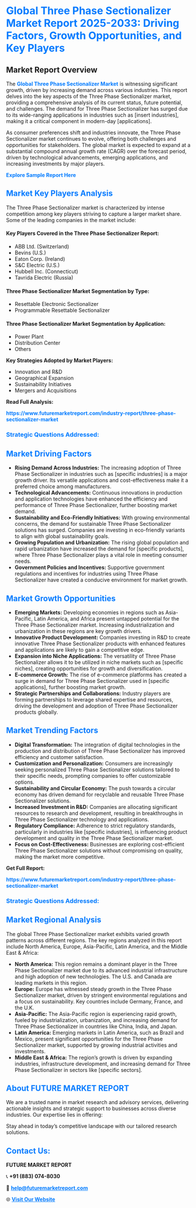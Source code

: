 <h1 style="color: #007BFF;">Global Three Phase Sectionalizer Market Report 2025-2033: Driving Factors, Growth Opportunities, and Key Players</h1>

<section id="overview">
<h2>Market Report Overview</h2>
<p>The <a href="https://www.futuremarketreport.com/industry-report/three-phase-sectionalizer-market" style="color: #007BFF; text-decoration: none;"><strong>Global Three Phase Sectionalizer Market</strong></a> is witnessing significant growth, driven by increasing demand across various industries. This report delves into the key aspects of the Three Phase Sectionalizer market, providing a comprehensive analysis of its current status, future potential, and challenges. The demand for Three Phase Sectionalizer has surged due to its wide-ranging applications in industries such as [insert industries], making it a critical component in modern-day [applications].</p>
<p>As consumer preferences shift and industries innovate, the Three Phase Sectionalizer market continues to evolve, offering both challenges and opportunities for stakeholders. The global market is expected to expand at a substantial compound annual growth rate (CAGR) over the forecast period, driven by technological advancements, emerging applications, and increasing investments by major players.</p>
</section>

<section id="overview">
<p><a href="https://www.futuremarketreport.com/request-sample/reportId=54048" style="color: #007BFF; text-decoration: none;"><strong>Explore Sample Report Here</strong></a></p>
</section>

<section id="key-players">
<h2 style="color: #007BFF;">Market Key Players Analysis</h2>
<p>The Three Phase Sectionalizer market is characterized by intense competition among key players striving to capture a larger market share. Some of the leading companies in the market include:</p>
<h4>Key Players Covered in the Three Phase Sectionalizer Report:</h4>
<ul><li>ABB Ltd. (Switzerland)</li><li>Bevins (U.S.)</li><li>Eaton Corp. (Ireland)</li><li>S&amp;C Electric (U.S.)</li><li>Hubbell Inc. (Connecticut)</li><li>Tavrida Electric (Russia)</li></ul>
<h4>Three Phase Sectionalizer Market Segmentation by Type:</h4>
<ul><li>Resettable Electronic Sectionalizer</li><li>Programmable Resettable Sectionalizer</li></ul>

<h4>Three Phase Sectionalizer Market Segmentation by Application:</h4>
<ul><li>Power Plant</li><li>Distribution Center</li><li>Others</li></ul>
<p><strong>Key Strategies Adopted by Market Players:</strong></p>
<ul>
<li>Innovation and R&D</li>
<li>Geographical Expansion</li>
<li>Sustainability Initiatives</li>
<li>Mergers and Acquisitions</li>
</ul>
</section>

<section>
<p><strong>Read Full Analysis: </strong></p><a href="https://www.futuremarketreport.com/industry-report/three-phase-sectionalizer-market" style="color: #007BFF; text-decoration: none;"><strong>https://www.futuremarketreport.com/industry-report/three-phase-sectionalizer-market</strong></a>
<h3 style="color: #007BFF;">Strategic Questions Addressed:</h3>
</section>

<section id="driving-factors">
<h2 style="color: #007BFF;">Market Driving Factors</h2>
<ul>
<li><strong>Rising Demand Across Industries:</strong> The increasing adoption of Three Phase Sectionalizer in industries such as [specific industries] is a major growth driver. Its versatile applications and cost-effectiveness make it a preferred choice among manufacturers.</li>
<li><strong>Technological Advancements:</strong> Continuous innovations in production and application technologies have enhanced the efficiency and performance of Three Phase Sectionalizer, further boosting market demand.</li>
<li><strong>Sustainability and Eco-Friendly Initiatives:</strong> With growing environmental concerns, the demand for sustainable Three Phase Sectionalizer solutions has surged. Companies are investing in eco-friendly variants to align with global sustainability goals.</li>
<li><strong>Growing Population and Urbanization:</strong> The rising global population and rapid urbanization have increased the demand for [specific products], where Three Phase Sectionalizer plays a vital role in meeting consumer needs.</li>
<li><strong>Government Policies and Incentives:</strong> Supportive government regulations and incentives for industries using Three Phase Sectionalizer have created a conducive environment for market growth.</li>
</ul>
</section>

<section id="growth-opportunities">
<h2 style="color: #007BFF;">Market Growth Opportunities</h2>
<ul>
<li><strong>Emerging Markets:</strong> Developing economies in regions such as Asia-Pacific, Latin America, and Africa present untapped potential for the Three Phase Sectionalizer market. Increasing industrialization and urbanization in these regions are key growth drivers.</li>
<li><strong>Innovative Product Development:</strong> Companies investing in R&D to create innovative Three Phase Sectionalizer products with enhanced features and applications are likely to gain a competitive edge.</li>
<li><strong>Expansion into Niche Applications:</strong> The versatility of Three Phase Sectionalizer allows it to be utilized in niche markets such as [specific niches], creating opportunities for growth and diversification.</li>
<li><strong>E-commerce Growth:</strong> The rise of e-commerce platforms has created a surge in demand for Three Phase Sectionalizer used in [specific applications], further boosting market growth.</li>
<li><strong>Strategic Partnerships and Collaborations:</strong> Industry players are forming partnerships to leverage shared expertise and resources, driving the development and adoption of Three Phase Sectionalizer products globally.</li>
</ul>
</section>

<section id="trending-factors">
<h2 style="color: #007BFF;">Market Trending Factors</h2>
<ul>
<li><strong>Digital Transformation:</strong> The integration of digital technologies in the production and distribution of Three Phase Sectionalizer has improved efficiency and customer satisfaction.</li>
<li><strong>Customization and Personalization:</strong> Consumers are increasingly seeking personalized Three Phase Sectionalizer solutions tailored to their specific needs, prompting companies to offer customizable options.</li>
<li><strong>Sustainability and Circular Economy:</strong> The push towards a circular economy has driven demand for recyclable and reusable Three Phase Sectionalizer solutions.</li>
<li><strong>Increased Investment in R&D:</strong> Companies are allocating significant resources to research and development, resulting in breakthroughs in Three Phase Sectionalizer technology and applications.</li>
<li><strong>Regulatory Compliance:</strong> Adherence to strict regulatory standards, particularly in industries like [specific industries], is influencing product development and quality in the Three Phase Sectionalizer market.</li>
<li><strong>Focus on Cost-Effectiveness:</strong> Businesses are exploring cost-efficient Three Phase Sectionalizer solutions without compromising on quality, making the market more competitive.</li>
</ul>
</section>

<section>
<p><strong>Get Full Report: </strong></p><a href="https://www.futuremarketreport.com/industry-report/three-phase-sectionalizer-market" style="color: #007BFF; text-decoration: none;"><strong>https://www.futuremarketreport.com/industry-report/three-phase-sectionalizer-market</strong></a>
<h3 style="color: #007BFF;">Strategic Questions Addressed:</h3>
</section>


<section id="regional-analysis">
<h2 style="color: #007BFF;">Market Regional Analysis</h2>
<p>The global Three Phase Sectionalizer market exhibits varied growth patterns across different regions. The key regions analyzed in this report include North America, Europe, Asia-Pacific, Latin America, and the Middle East & Africa:</p>
<ul>
<li><strong>North America:</strong> This region remains a dominant player in the Three Phase Sectionalizer market due to its advanced industrial infrastructure and high adoption of new technologies. The U.S. and Canada are leading markets in this region.</li>
<li><strong>Europe:</strong> Europe has witnessed steady growth in the Three Phase Sectionalizer market, driven by stringent environmental regulations and a focus on sustainability. Key countries include Germany, France, and the U.K.</li>
<li><strong>Asia-Pacific:</strong> The Asia-Pacific region is experiencing rapid growth, fueled by industrialization, urbanization, and increasing demand for Three Phase Sectionalizer in countries like China, India, and Japan.</li>
<li><strong>Latin America:</strong> Emerging markets in Latin America, such as Brazil and Mexico, present significant opportunities for the Three Phase Sectionalizer market, supported by growing industrial activities and investments.</li>
<li><strong>Middle East & Africa:</strong> The region’s growth is driven by expanding industries, infrastructure development, and increasing demand for Three Phase Sectionalizer in sectors like [specific sectors].</li>
</ul>
</section>

<footer>
<h2 style="color: #007BFF;">About FUTURE MARKET REPORT</h2>
<p>We are a trusted name in market research and advisory services, delivering actionable insights and strategic support to businesses across diverse industries. Our expertise lies in offering:</p>

<p>Stay ahead in today’s competitive landscape with our tailored research solutions.</p>

<h2 style="color: #007BFF;">Contact Us:</h2>
<p><strong>FUTURE MARKET REPORT</strong></p>
<p>📞 <strong>+91 (883) 074-8030</strong></p>
<p>📧 <strong><a href="mailto:help@futuremarketreport.com" style="color: #007BFF;">help@futuremarketreport.com</a></strong></p>
<p>🌐 <strong><a href="https://www.futuremarketreport.com/" style="color: #007BFF;">Visit Our Website</a></strong></p>
</footer>